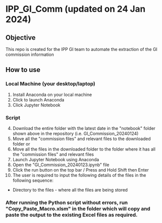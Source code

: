 # IPP_GI_Comm (updated on 24 Jan 2024)
## Objective
This repo is created for the IPP GI team to automate the extraction of the GI commission information

## How to use
### Local Machine (your desktop/laptop)
1) Install Anaconda on your local machine
2) Click to launch Anaconda
3) Click Jupyter Notebook

### Script
4) Download the entire folder with the latest date in the "notebook" folder shown above in the repository (i.e. GI_Commission_20240124)
5) Move all the "commission files" and relevant files to the downloaded folder
   or <br />
5) Move all the files in the downloaded folder to the folder where it has all the "commission files" and relevant files
6) Launch Jupyter Notebook using Anaconda
7) Open the "GI_Commission_20240123.ipynb" file
8) Click the run button on the top bar / Press and Hold Shift then Enter
9) The user is required to input the following details of the files in the following sequence:
  * Directory to the files - where all the files are being stored

### After running the Python script without errors, run "Copy_Paste_Macro.xlsm" in the folder which will copy and paste the output to the existing Excel files as required.
